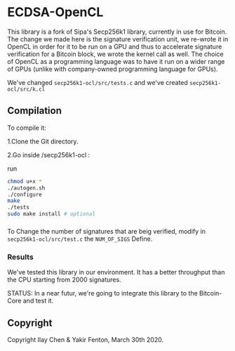 # ECDSA-OpenCL

This library is a fork of Sipa's Secp256k1 library, currently in use for Bitcoin.
The change we made here is the signature verification unit, we re-wrote it in OpenCL in order for it to be run on a GPU and thus to accelerate signature verification for a Bitcoin block, we wrote the kernel call as well.
The choice of OpenCL as a programming language was to have it run on a wider range of GPUs (unlike with company-owned programming language for GPUs).

We've  changed `secp256k1-ocl/src/tests.c` and we've created `secp256k1-ocl/src/k.cl` 


## Compilation
To compile it:

1.Clone the Git directory.


2.Go inside /secp256k1-ocl :

run

``` sh
chmod u+x *
./autogen.sh 
./configure
make
./tests
sudo make install # optional
```

### 
To Change the number of signatures that are beig verified, modify in `secp256k1-ocl/src/test.c` the `NUM_OF_SIGS` Define.

### Results
We've tested this library in our environment. It has a better throughput than the CPU starting from 2000 signatures.

STATUS: In a near futur, we're going to integrate this library to the Bitcoin-Core and test it.

## Copyright
Copyright Ilay Chen & Yakir Fenton, March 30th 2020.

